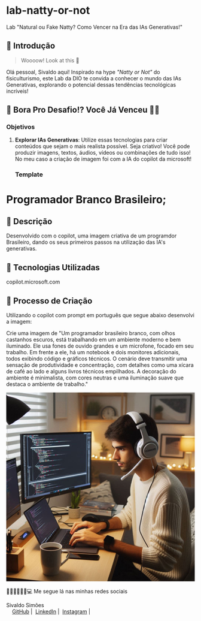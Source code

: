 # lab-natty-or-not

Lab "Natural ou Fake Natty? Como Vencer na Era das IAs Generativas!"

## 🚀 Introdução

> Woooow! Look at this 👀

Olá pessoal, Sivaldo aqui! Inspirado na hype _"Natty or Not"_ do fisiculturismo, este Lab da DIO te convida a conhecer o mundo das IAs Generativas, explorando o potencial dessas tendências tecnológicas incríveis!

## 🎯 Bora Pro Desafio!? Você Já Venceu 💪🤓

### Objetivos

1. **Explorar IAs Generativas**: Utilize essas tecnologias para criar conteúdos que sejam o mais realista possível. Seja criativo! Você pode produzir imagens, textos, áudios, vídeos ou combinações de tudo isso! No meu caso a criação de imagem foi com a IA do copilot da microsoft!

   ### Template

# Programador Branco Brasileiro;

## 📒 Descrição

Desenvolvido com o copilot, uma imagem criativa de um programdor Brasileiro, dando os seus primeiros passos na utilização das IA's generativas.

## 🤖 Tecnologias Utilizadas

copilot.microsoft.com

## 🧐 Processo de Criação

Utilizando o copilot com prompt em português que segue abaixo desenvolvi a imagem:

Crie uma imagem de "Um programador brasileiro branco, com olhos castanhos escuros, está trabalhando em um ambiente moderno e bem iluminado. Ele usa fones de ouvido grandes e um microfone, focado em seu trabalho. Em frente a ele, há um notebook e dois monitores adicionais, todos exibindo código e gráficos técnicos. O cenário deve transmitir uma sensação de produtividade e concentração, com detalhes como uma xícara de café ao lado e alguns livros técnicos empilhados. A decoração do ambiente é minimalista, com cores neutras e uma iluminação suave que destaca o ambiente de trabalho."

<img src="Imagem/Brasileiro Programador.png"/>

🏃‍♂️🏃‍♂️🏃‍♂️💻 Me segue lá nas minhas redes sociais

 <p>Sivaldo Simões<br>
    &nbsp;&nbsp;&nbsp;
    <a href="https://github.com/Sivaldombi">GitHub</a>&nbsp;|&nbsp; 
    <a href="https://linkedin.com/in/s-simoesmbi/">LinkedIn</a>&nbsp;|&nbsp;
<a href="https://www.instagram.com/sivmbi/">Instagram</a>&nbsp;|&nbsp;</p>
